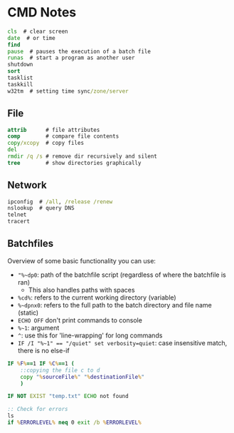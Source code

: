 # CMD Notes

```cmd
cls  # clear screen
date  # or time
find
pause  # pauses the execution of a batch file
runas  # start a program as another user
shutdown
sort
tasklist
taskkill
w32tm  # setting time sync/zone/server
```

## File

```bat
attrib      # file attributes
comp        # compare file contents
copy/xcopy  # copy files
del
rmdir /q /s # remove dir recursively and silent
tree        # show directories graphically
```

## Network

```bat
ipconfig  # /all, /release /renew
nslookup  # query DNS
telnet
tracert
```

## Batchfiles

Overview of some basic functionality you can use:

* `"%~dp0`: path of the batchfile script (regardless of where the batchfile is ran)
  * This also handles paths with spaces
* `%cd%`: refers to the current working directory (variable)
* `%~dpnx0`: refers to the full path to the batch directory and file name (static)
* `ECHO OFF` don't print commands to console
* `%~1`: argument
* `^`: use this for 'line-wrapping' for long commands
* `IF /I "%~1" == "/quiet" set verbosity=quiet`: case insensitive match, there is no else-if

```cmd
IF %F%==1 IF %C%==1 (
    ::copying the file c to d
    copy "%sourceFile%" "%destinationFile%"
    )

IF NOT EXIST "temp.txt" ECHO not found

:: Check for errors
ls
if %ERRORLEVEL% neq 0 exit /b %ERRORLEVEL%
```
